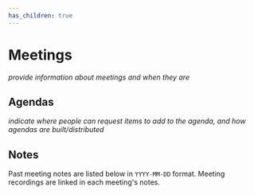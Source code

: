 ```yaml
---
has_children: true
---
```


# Meetings 

_provide information about meetings and when they are_

## Agendas

_indicate where people can request items to add to the agenda, and how agendas are built/distributed_

## Notes

Past meeting notes are listed below in `YYYY-MM-DD` format. Meeting recordings are linked in each meeting's notes.
